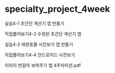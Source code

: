 # specialty_project_4week

실습4-1 초간단 계산기 앱 만들기

직접풀어보기4-3 수정된 초간단 계산기 앱

실습4-2 애완동물 사진보기 앱 만들기

직접풀어보기4-4 안드로이드 사진보기 

이미지 번갈아 보여주기 앱  4주차미션.pdf
